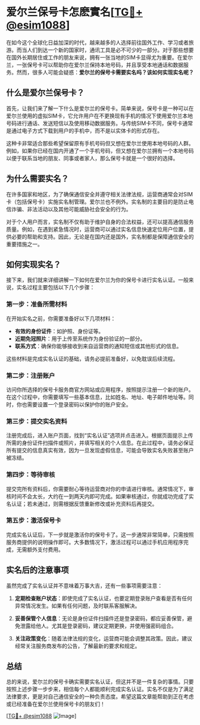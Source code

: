 # 爱尔兰保号卡怎麽實名[[TG💪+ @esim1088](https://t.me/s/esim1088)]

在如今这个全球化日益加深的时代，越来越多的人选择前往国外工作、学习或者旅游。而当人们到达一个新的国家时，通讯工具是必不可少的一部分。对于那些想要在国外长期居住或工作的朋友来说，拥有一张当地的SIM卡显得尤为重要。在爱尔兰，一张保号卡可以帮助你在爱尔兰保持本地号码，并且享受本地通话和数据服务。然而，很多人可能会疑惑：**爱尔兰的保号卡需要实名吗？该如何实现实名呢？**

## 什么是爱尔兰保号卡？

首先，让我们来了解一下什么是爱尔兰的保号卡。简单来说，保号卡是一种可以在爱尔兰使用的虚拟SIM卡，它允许用户在不更换现有手机的情况下使用爱尔兰本地号码进行通话、发送短信以及使用移动数据服务。与传统SIM卡不同，保号卡通常是通过电子方式下载到用户的手机中，而不是以实体卡的形式存在。

这种卡非常适合那些希望保留原有手机号码但又想在爱尔兰使用本地号码的人群。例如，如果你已经在国内开通了一个手机号码，但又想在爱尔兰拥有一个本地号码以便于联系当地的朋友、同事或者家人，那么保号卡就是一个很好的选择。

## 为什么需要实名？

在许多国家和地区，为了确保通信安全并遵守相关法律法规，运营商通常会对SIM卡（包括保号卡）实施实名制管理。爱尔兰也不例外。实名制的主要目的是防止电信诈骗、非法活动以及其他可能威胁社会安全的行为。

对于个人用户而言，实名制不仅有助于维护自身的合法权益，还可以提高通信服务质量。例如，在遇到紧急情况时，运营商可以通过实名信息快速定位用户位置，提供必要的帮助和支持。因此，无论是在国内还是国外，实名制都是保障通信安全的重要措施之一。

## 如何实现实名？

接下来，我们就来详细讲解一下如何在爱尔兰为你的保号卡进行实名认证。一般来说，实名过程主要包括以下几个步骤：

### 第一步：准备所需材料

在开始实名之前，你需要准备好以下几项材料：
- **有效的身份证件**：如护照、身份证等。
- **近期免冠照片**：用于上传至系统作为身份验证的一部分。
- **联系方式**：确保你能够接收到来自运营商的通知短信或其他形式的信息。

这些材料是完成实名认证的基础，请务必提前准备好，以免耽误后续流程。

### 第二步：注册账户

访问你所选择的保号卡服务商官方网站或应用程序，按照提示注册一个新的账户。在这个过程中，你需要填写一些基本信息，比如姓名、地址、电子邮件地址等。同时，你也需要设置一个登录密码以保护你的账户安全。

### 第三步：提交实名资料

注册完成后，进入账户页面，找到“实名认证”选项并点击进入。根据页面提示上传所需的身份证件扫描件或照片，并填写相关的个人信息。在此过程中，请务必保证所有提交的信息真实有效，因为一旦发现虚假信息，可能会导致实名失败甚至账户被冻结。

### 第四步：等待审核

提交完所有资料后，你需要耐心等待运营商对你的申请进行审核。通常情况下，审核时间不会太长，大约在一到两天内即可完成。如果审核通过，你就成功完成了实名认证；若未通过，则需根据反馈重新修改或补充资料后再提交。

### 第五步：激活保号卡

完成实名认证后，下一步就是激活你的保号卡了。这一步通常非常简单，只需按照服务商提供的说明操作即可。大多数情况下，激活过程可以通过手机应用程序完成，无需额外支付费用。

## 实名后的注意事项

虽然完成了实名认证并不意味着万事大吉，还有一些事项需要注意：

1. **定期检查账户状态**：即使完成了实名认证，也要定期登录账户查看是否有任何异常情况发生。如果有任何问题，及时联系客服解决。
   
2. **妥善保管个人信息**：无论是身份证件扫描件还是登录密码，都应妥善保管，避免泄露给他人。尤其是登录密码，建议定期更换，并使用强密码组合。

3. **关注政策变化**：随着法律法规的变化，运营商可能会调整其政策。因此，建议经常关注服务商发布的公告，了解最新的要求和规定。

## 总结

总的来说，爱尔兰的保号卡确实需要实名认证，但这并不是一件复杂的事情。只要按照上述步骤一步步来，相信每个人都能顺利完成实名认证。实名不仅是为了满足法律要求，更是对自己通信安全的一种负责态度。希望这篇文章能帮助到正在考虑或已经准备在爱尔兰使用保号卡的朋友们！

[[TG💪+ @esim1088](https://t.me/s/esim1088) ![Image](https://i.postimg.cc/4NQfJmqS/Snipaste-2025-05-13-00-14-12.png)]